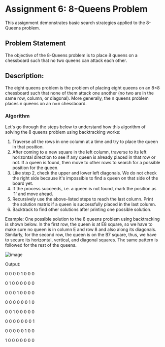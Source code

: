 # Assignment 6: 8-Queens Problem
This assignment demonstrates basic search strategies applied to the 8-Queens problem.

## Problem Statement
The objective of the 8-Queens problem is to place 8 queens on a chessboard such that no two queens can attack each other.

## Description:
The eight queens problem is the problem of placing eight queens on an 8×8 chessboard such that none of them attack one another (no two are in the same row, column, or diagonal). 
More generally, the n queens problem places n queens on an n×n chessboard.

### Algorithm
Let's go through the steps below to understand how this algorithm of solving the 8 queens problem using backtracking works:
1. Traverse all the rows in one column at a time and try to place the queen in that position.
2.  After coming to a new square in the left column, traverse to its left horizontal direction to see if any queen is already placed in that row or not. 
If a queen is found, then move to other rows to search for a possible position for the queen.
3.  Like step 2, check the upper and lower left diagonals. We do not check the right side because it's impossible to find a queen on that side of the board yet.
4. If the process succeeds, i.e. a queen is not found, mark the position as '1' and move ahead.
5.  Recursively use the above-listed steps to reach the last column. Print the solution matrix if a queen is successfully placed in the last column.
6.  Backtrack to find other solutions after printing one possible solution.

Example: One possible solution to the 8 queens problem using backtracking is shown below. In the first row, the queen is at E8 square, so we have to make sure no queen is in column E and row 8 and also along its diagonals. 
Similarly, for the second row, the queen is on the B7 square, thus, we have to secure its horizontal, vertical, and diagonal squares. 
The same pattern is followed for the rest of the queens. 

![image](https://github.com/user-attachments/assets/fcfb67bf-1508-4420-95dc-e0272d9631a3)

Output:

 

0 0 0 0 1 0 0 0

0 1 0 0 0 0 0 0

0 0 0 1 0 0 0 0

0 0 0 0 0 0 1 0

0 0 1 0 0 0 0 0

0 0 0 0 0 0 0 1

0 0 0 0 0 1 0 0

1 0 0 0 0 0 0 0
